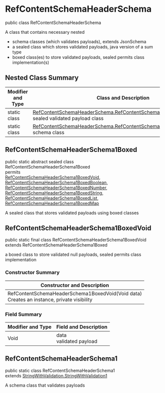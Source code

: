 # RefContentSchemaHeaderSchema
public class RefContentSchemaHeaderSchema

A class that contains necessary nested
- schema classes (which validates payloads), extends JsonSchema
- a sealed class which stores validated payloads, java version of a sum type
- boxed class(es) to store validated payloads, sealed permits class implementation(s)

## Nested Class Summary
| Modifier and Type | Class and Description |
| ----------------- | ---------------------- |
| static class | [RefContentSchemaHeaderSchema.RefContentSchemaHeaderSchema1Boxed](#refcontentschemaheaderschema1boxed)<br> sealed validated payload class |
| static class | [RefContentSchemaHeaderSchema.RefContentSchemaHeaderSchema1](#refcontentschemaheaderschema1)<br> schema class |

## RefContentSchemaHeaderSchema1Boxed
public static abstract sealed class RefContentSchemaHeaderSchema1Boxed<br>
permits<br>
[RefContentSchemaHeaderSchema1BoxedVoid](#refcontentschemaheaderschema1boxedvoid),
[RefContentSchemaHeaderSchema1BoxedBoolean](#refcontentschemaheaderschema1boxedboolean),
[RefContentSchemaHeaderSchema1BoxedNumber](#refcontentschemaheaderschema1boxednumber),
[RefContentSchemaHeaderSchema1BoxedString](#refcontentschemaheaderschema1boxedstring),
[RefContentSchemaHeaderSchema1BoxedList](#refcontentschemaheaderschema1boxedlist),
[RefContentSchemaHeaderSchema1BoxedMap](#refcontentschemaheaderschema1boxedmap)

A sealed class that stores validated payloads using boxed classes

## RefContentSchemaHeaderSchema1BoxedVoid
public static final class RefContentSchemaHeaderSchema1BoxedVoid<br>
extends RefContentSchemaHeaderSchema1Boxed

a boxed class to store validated null payloads, sealed permits class implementation

### Constructor Summary
| Constructor and Description |
| --------------------------- |
| RefContentSchemaHeaderSchema1BoxedVoid(Void data)<br>Creates an instance, private visibility |

### Field Summary
| Modifier and Type | Field and Description |
| ----------------- | ---------------------- |
| Void | data<br>validated payload |

## RefContentSchemaHeaderSchema1
public static class RefContentSchemaHeaderSchema1<br>
extends [StringWithValidation.StringWithValidation1](../../../../../components/schemas/StringWithValidation.md#stringwithvalidation1)

A schema class that validates payloads
